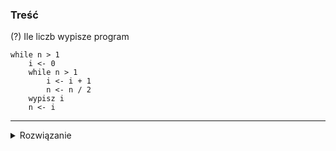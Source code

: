 ### Treść
(?)
Ile liczb wypisze program
```
while n > 1
    i <- 0
    while n > 1
        i <- i + 1
        n <- n / 2
    wypisz i
    n <- i
```

------
<details><summary>Rozwiązanie</summary>
<p>

